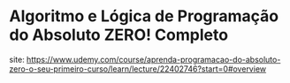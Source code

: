# Algoritmo e Lógica de Programação do Absoluto ZERO! Completo
site: https://www.udemy.com/course/aprenda-programacao-do-absoluto-zero-o-seu-primeiro-curso/learn/lecture/22402746?start=0#overview
